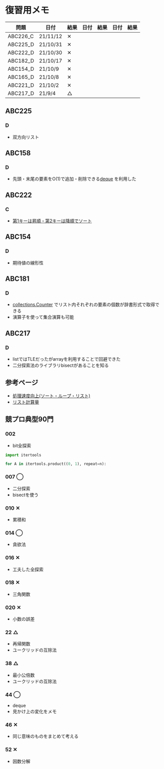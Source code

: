 # 復習用メモ

|  問題  |  日付  |  結果  |  日付  |  結果  |  日付  |  結果  |
| ---- | ---- | ---- | ---- | ---- | ---- | ---- |
|  ABC226_C  |  21/11/12  | ✕ |
|  ABC225_D  |  21/10/31  | ✕ |
|  ABC222_D  |  21/10/30  | ✕ |
|  ABC182_D  |  21/10/17  | ✕ |
|  ABC154_D  |  21/10/9  | ✕ |
|  ABC165_D  |  21/10/8  | ✕ |
|  ABC221_D  |  21/10/2  | ✕ |
|  ABC217_D  |  21/9/4  | △ |

## ABC225
### D
- 双方向リスト

## ABC158
### D
- 先頭・末尾の要素をO(1)で追加・削除できる[deque](https://note.nkmk.me/python-collections-deque/) を利用した

## ABC222
### C
- [第1キーは昇順・第2キーは降順でソート](https://pashango-p.hatenadiary.org/entry/20090614/1244984058)

## ABC154
### D
- 期待値の線形性

## ABC181
### D
- [collections.Counter](https://www.headboost.jp/python-counter/) でリスト内それぞれの要素の個数が辞書形式で取得できる
- 演算子を使って集合演算も可能

## ABC217
### D
- listではTLEだったがarrayを利用することで回避できた
- 二分探索法のライブラリbisectがあることを知る

## 参考ページ
- [処理速度向上(ソート・ループ・リスト)](https://www.kumilog.net/entry/python-speed-comp)
- [リスト計算量](https://qiita.com/Hironsan/items/68161ee16b1c9d7b25fb)


## 競プロ典型90門
### 002
- bit全探索
```python
import itertools

for A in itertools.product((0, 1), repeat=n):
```

### 007 ◯
- 二分探索
- bisectを使う

### 010 ✕
- 累積和

### 014 ◯
- 貪欲法

### 016 ✕
- 工夫した全探索

### 018 ✕
- 三角関数

### 020 ✕
- 小数の誤差

### 22 △
- 再帰関数
- ユークリッドの互除法

### 38 △
- 最小公倍数
- ユークリッドの互除法

### 44 ◯
- deque
- 見かけ上の変化をメモ

### 46 ✕
- 同じ意味のものをまとめて考える

### 52 ✕
- 因数分解

